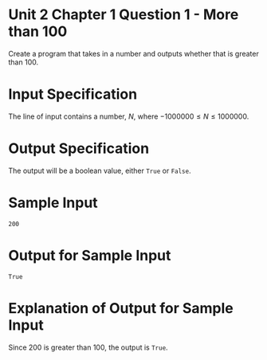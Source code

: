 # Unit 2 Chapter 1 Question 1 - More than 100

Create a program that takes in a number and outputs whether that is greater than $100$.

# Input Specification

The line of input contains a number, $N$, where $-1000000 \leq N \leq 1000000$.

# Output Specification

The output will be a boolean value, either `True` or `False`.

# Sample Input

```
200
```

# Output for Sample Input

```
True
```

# Explanation of Output for Sample Input

Since $200$ is greater than $100$, the output is `True`.